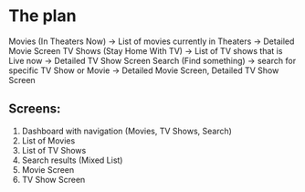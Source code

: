 # The plan

Movies (In Theaters Now)     -> List of movies currently in Theaters -> Detailed Movie Screen
TV Shows (Stay Home With TV) -> List of TV shows that is Live now    -> Detailed TV Show Screen
Search (Find something)      -> search for specific TV Show or Movie -> Detailed Movie Screen, Detailed TV Show Screen

## Screens:
  1. Dashboard with navigation (Movies, TV Shows, Search)
  2. List of Movies
  3. List of TV Shows
  4. Search results (Mixed List)
  5. Movie Screen
  6. TV Show Screen